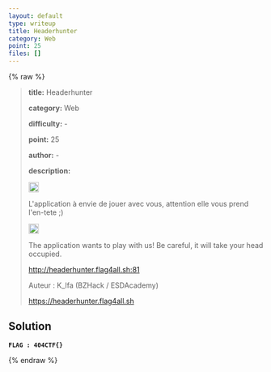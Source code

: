 ```yaml
---
layout: default
type: writeup
title: Headerhunter
category: Web
point: 25
files: []
---
```


{% raw %}
> **title:** Headerhunter
>
> **category:** Web
>
> **difficulty:** -
>
> **point:** 25
>
> **author:** -
>
> **description:**
> 
> <img src="https://cdn.iconscout.com/icon/free/png-256/free-france-flag-country-nation-empire-36011.png?f=webp" width="20" height="20"/>
>
> L'application à envie de jouer avec vous, attention elle vous prend l'en-tete ;)
>
> <img src="https://icons.iconarchive.com/icons/twitter/twemoji-flags/256/United-Kingdom-Flag-icon.png" width="20" height="20"/>
>
> The application wants to play with us! Be careful, it will take your head occupied.
>
> http://headerhunter.flag4all.sh:81
>
> Auteur : K_lfa (BZHack / ESDAcademy)
>
> https://headerhunter.flag4all.sh

## Solution

**`FLAG : 404CTF{}`**

{% endraw %}